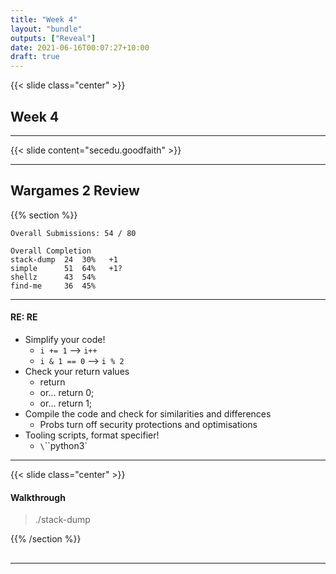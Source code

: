 ```yaml
---
title: "Week 4"
layout: "bundle"
outputs: ["Reveal"]
date: 2021-06-16T00:07:27+10:00
draft: true
---
```


{{< slide class="center" >}}

## Week 4

---

{{< slide content="secedu.goodfaith" >}}

---

## Wargames 2 Review

{{% section %}}

```
Overall Submissions: 54 / 80

Overall Completion
stack-dump	24	30%   +1
simple		51	64%   +1?
shellz		43	54%
find-me		36	45%
```

---

#### RE: RE

* Simplify your code!
  * `i += 1` --> `i++`
  * `i & 1 == 0` --> `i % 2`
* Check your return values
  * return
  * or... return 0;
  * or... return 1;
* Compile the code and check for similarities and differences
  * Probs turn off security protections and optimisations
* Tooling scripts, format specifier!
  * `\`\`\`python3`

---

{{< slide class="center" >}}

#### Walkthrough

> ./stack-dump

{{% /section %}}

##

---

